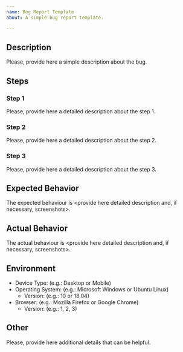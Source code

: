 ```yaml
---
name: Bug Report Template
about: A simple bug report template.

---
```


## Description

Please, provide here a simple description about the bug.

## Steps

### Step 1
Please, provide here a detailed description about the step 1.

### Step 2
Please, provide here a detailed description about the step 2.

### Step 3
Please, provide here a detailed description about the step 3.

## Expected Behavior
The expected behaviour is <provide here detailed description and, if necessary, screenshots>.

## Actual Behavior
The actual behaviour is <provide here detailed description and, if necessary, screenshots>.

## Environment
- Device Type: (e.g.: Desktop or Mobile)
- Operating System: (e.g.: Microsoft Windows or Ubuntu Linux)
  - Version: (e.g.: 10 or 18.04)
- Browser: (e.g.: Mozilla Firefox or Google Chrome)
  - Version: (e.g.: 1, 2, 3)

## Other
Please, provide here additional details that can be helpful.
